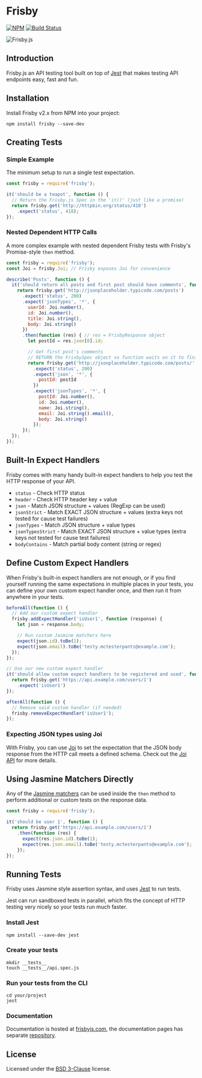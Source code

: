 # Frisby

[![NPM](https://nodei.co/npm/frisby.png)](https://nodei.co/npm/frisby/)
[![Build
Status](https://travis-ci.org/vlucas/frisby.png?branch=master)](https://travis-ci.org/vlucas/frisby)

![Frisby.js](https://www.frisbyjs.com/assets/frisbyjs.png)

## Introduction

Frisby.js an API testing tool built on top of
[Jest](https://facebook.github.io/jest/) that makes testing API endpoints easy,
fast and fun.

## Installation

Install Frisby v2.x from NPM into your project:

    npm install frisby --save-dev

## Creating Tests

### Simple Example

The minimum setup to run a single test expectation.

```javascript
const frisby = require('frisby');

it('should be a teapot', function () {
  // Return the Frisby.js Spec in the 'it()' (just like a promise)
  return frisby.get('http://httpbin.org/status/418')
    .expect('status', 418);
});
```

### Nested Dependent HTTP Calls

A more complex example with nested dependent Frisby tests with Frisby's Promise-style `then` method.

```javascript
const frisby = require('frisby');
const Joi = frisby.Joi; // Frisby exposes Joi for convenience

describe('Posts', function () {
  it('should return all posts and first post should have comments', function () {
    return frisby.get('http://jsonplaceholder.typicode.com/posts')
      .expect('status', 200)
      .expect('jsonTypes', '*', {
        userId: Joi.number(),
        id: Joi.number(),
        title: Joi.string(),
        body: Joi.string()
      })
      .then(function (res) { // res = FrisbyResponse object
        let postId = res.json[0].id;

        // Get first post's comments
        // RETURN the FrisbySpec object so function waits on it to finish - just like a Promise chain
        return frisby.get('http://jsonplaceholder.typicode.com/posts/' + postId + '/comments')
          .expect('status', 200)
          .expect('json', '*', {
            postId: postId
          })
          .expect('jsonTypes', '*', {
            postId: Joi.number(),
            id: Joi.number(),
            name: Joi.string(),
            email: Joi.string().email(),
            body: Joi.string()
          });
      });
  });
});
```

## Built-In Expect Handlers

Frisby comes with many handy built-in expect handlers to help you test the HTTP
response of your API.

 * `status` - Check HTTP status
 * `header` - Check HTTP header key + value
 * `json` - Match JSON structure + values (RegExp can be used)
 * `jsonStrict` - Match EXACT JSON structure + values (extra keys not tested for cause test failures)
 * `jsonTypes` - Match JSON structure + value types
 * `jsonTypesStrict` - Match EXACT JSON structure + value types (extra keys not tested for cause test failures)
 * `bodyContains` - Match partial body content (string or regex)

## Define Custom Expect Handlers

When Frisby's built-in expect handlers are not enough, or if you find yourself
running the same expectations in multiple places in your tests, you can define
your own custom expect handler once, and then run it from anywhere in your
tests.

```javascript
beforeAll(function () {
  // Add our custom expect handler
  frisby.addExpectHandler('isUser1', function (response) {
    let json = response.body;

    // Run custom Jasmine matchers here
    expect(json.id).toBe(1);
    expect(json.email).toBe('testy.mctesterpants@example.com');
  });
});

// Use our new custom expect handler
it('should allow custom expect handlers to be registered and used', function () {
  return frisby.get('https://api.example.com/users/1')
    .expect('isUser1')
});

afterAll(function () {
  // Remove said custom handler (if needed)
  frisby.removeExpectHandler('isUser1');
});
```

### Expecting JSON types using Joi

With Frisby, you can use [Joi](https://github.com/hapijs/joi) to set the expectation that the JSON body response from the HTTP call meets a defined schema. Check out the [Joi API](https://github.com/hapijs/joi/blob/master/API.md) for more details.

## Using Jasmine Matchers Directly

Any of the [Jasmine matchers](http://jasmine.github.io/2.4/introduction.html)
can be used inside the `then` method to perform additional or custom tests on
the response data.

```javascript
const frisby = require('frisby');

it('should be user 1', function () {
  return frisby.get('https://api.example.com/users/1')
    .then(function (res) {
      expect(res.json.id).toBe(1);
      expect(res.json.email).toBe('testy.mctesterpants@example.com');
    });
});
```

## Running Tests

Frisby uses Jasmine style assertion syntax, and uses
[Jest](https://facebook.github.io/jest/) to run tests.

Jest can run sandboxed tests in parallel, which fits the concept of HTTP
testing very nicely so your tests run much faster.

### Install Jest

    npm install --save-dev jest

### Create your tests

    mkdir __tests__
    touch __tests__/api.spec.js

### Run your tests from the CLI

    cd your/project
    jest

### Documentation

Documentation is hosted at [frisbyjs.com](http://frisbyjs.com/), the
documentation pages has separate
[repository](https://github.com/vlucas/frisby-site).

## License

Licensed under the [BSD 3-Clause](http://opensource.org/licenses/BSD-3-Clause)
license.
